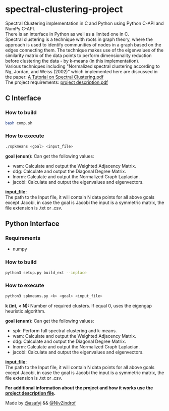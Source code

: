 # spectral-clustering-project
Spectral Clustering implementation in C and Python using Python C-API and NumPy C-API.  
There is an interface in Python as well as a limited one in C.   
Spectral clustering is a technique with roots in graph theory, where the approach is used to identify communities of nodes in a graph based on the edges connecting them.
The technique makes use of the eigenvalues of the similarity matrix of the data points to perform dimensionality reduction before clustering the data - by k-means (in this implementation).   
Various techniques including "Normalized spectral clustering according to Ng, Jordan, and Weiss (2002)" which implemented here are discussed in the paper: [A Tutorial on Spectral Clustering.pdf](A%20Tutorial%20on%20Spectral%20Clustering.pdf)  
The project requirements: [project description.pdf](project%20description.pdf)

## C Interface
### How to build
```bash
bash comp.sh
```
### How to execute
```bash
./spkmeans <goal> <input_file>
```
**goal (enum):** Can get the following values:
- wam: Calculate and output the Weighted Adjacency Matrix.
- ddg: Calculate and output the Diagonal Degree Matrix.
- lnorm: Calculate and output the Normalized Graph Laplacian.
- jacobi: Calculate and output the eigenvalues and eigenvectors.

**input_file:**    
The path to the Input file, it will contain N data points for all
above goals except Jacobi, in case the goal is Jacobi the input is a symmetric
matrix, the file extension is .txt or .csv.

## Python Interface
### Requirements
 - numpy
### How to build
```bash
python3 setup.py build_ext --inplace
```
### How to execute
```bash
python3 spkmeans.py <k> <goal> <input_file>
```
**k (int, < N):** Number of required clusters. If equal 0, uses the eigengap heuristic algorithm.

**goal (enum):** Can get the following values:
- spk: Perform full spectral clustering and k-means.
- wam: Calculate and output the Weighted Adjacency Matrix.
- ddg: Calculate and output the Diagonal Degree Matrix.
- lnorm: Calculate and output the Normalized Graph Laplacian.
- jacobi: Calculate and output the eigenvalues and eigenvectors.

**input_file:**    
The path to the Input file, it will contain N data points for all
above goals except Jacobi, in case the goal is Jacobi the input is a symmetric
matrix, the file extension is .txt or .csv.

**For additional information about the project and how it works use the [project description file](project%20description.pdf).**

Made by [@asafyi](https://github.com/asafyi) && [@NivZindrof](https://github.com/NivZindorf)
